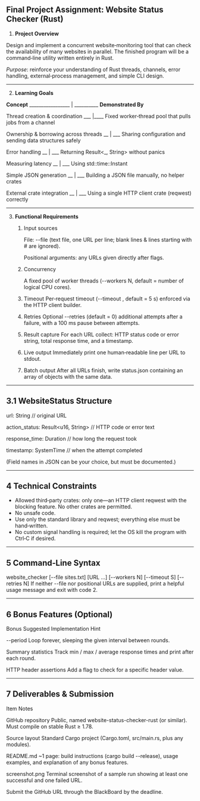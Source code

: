 Final Project Assignment: Website Status Checker (Rust)
---------------------------------------------

1) **Project Overview**

Design and implement a concurrent website‑monitoring tool that can check the availability of many websites in parallel. The finished program will be a command‑line utility written entirely in Rust.

*Purpose*: reinforce your understanding of Rust threads, channels, error handling, external‐process management, and simple CLI design.

---------------------------------------------
2) **Learning Goals**

**Concept** _________________	|   __________	        **Demonstrated By**

Thread creation & coordination	 ___ |____ Fixed worker‑thread pool that pulls jobs from a channel

Ownership & borrowing across threads __ | ___	Sharing configuration and sending data structures safely

Error handling __ | ___	Returning Result<_, String> without panics

Measuring latency __ | ___	Using std::time::Instant

Simple JSON generation __ | ___	Building a JSON file manually, no helper crates

External crate integration __ | ___	Using a single HTTP client crate (reqwest) correctly

---------------------------------------------

3)  **Functional Requirements**
    1) Input sources

        File: --file <path> (text file, one URL per line; blank lines & lines starting with # are ignored).

        Positional arguments: any URLs given directly after flags.

    2) Concurrency

        A fixed pool of worker threads (--workers N, default = number of logical CPU cores).
    3) Timeout
        Per‑request timeout (--timeout <seconds>, default = 5 s) enforced via the HTTP client builder.
    4) Retries
        Optional --retries <N> (default = 0) additional attempts after a failure, with a 100 ms pause between attempts.
    5) Result capture
        For each URL collect: HTTP status code or error string, total response time, and a timestamp.
    6) Live output
        Immediately print one human‑readable line per URL to stdout.
    7) Batch output
        After all URLs finish, write status.json containing an array of objects with the same data.
---------------------------------------------

3.1 WebsiteStatus Structure
---------------------------------------------
url: String                // original URL

action_status: Result<u16, String> // HTTP code or error text

response_time: Duration    // how long the request took

timestamp: SystemTime      // when the attempt completed

(Field names in JSON can be your choice, but must be documented.)

---------------------------------------------

4  Technical Constraints
---------------------------------------------
- Allowed third‑party crates: only one—an HTTP client  reqwest with the blocking feature. No other crates are permitted.
- No unsafe code.
- Use only the standard library and reqwest; everything else must be hand‑written.
- No custom signal handling is required; let the OS kill the program with Ctrl‑C if desired.

---------------------------------------------

5  Command‑Line Syntax
---------------------------------------------
website_checker [--file sites.txt] [URL ...]
               [--workers N] [--timeout S] [--retries N]
If neither --file nor positional URLs are supplied, print a helpful usage message and exit with code 2.

---------------------------------------------

6  Bonus Features (Optional)
---------------------------------------------
Bonus	Suggested Implementation Hint

--period <sec>	Loop forever, sleeping the given interval between rounds.

Summary statistics	Track min / max / average response times and print after each round.

HTTP header assertions	Add a flag to check for a specific header value.

---------------------------------------------

7  Deliverables & Submission
---------------------------------------------
Item	Notes

GitHub repository	Public, named website-status-checker-rust (or similar). Must compile on stable Rust ≥ 1.78.

Source layout	Standard Cargo project (Cargo.toml, src/main.rs, plus any modules).

README.md	~1 page: build instructions (cargo build --release), usage examples, and explanation of any bonus features.

screenshot.png	Terminal screenshot of a sample run showing at least one successful and one failed URL.

Submit the GitHub URL through the BlackBoard by the deadline.